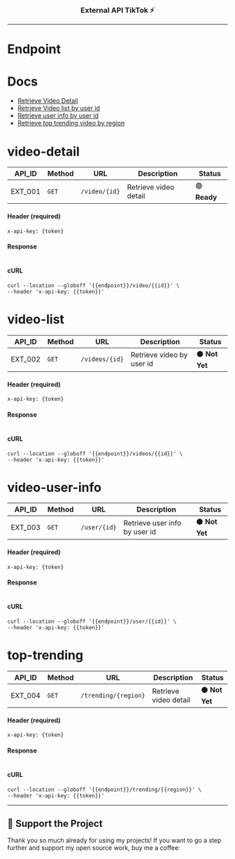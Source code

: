 <h3 align="center">External API TikTok ⚡</h3>

---

# Endpoint


# Docs
- [Retrieve Video Detail](#video-detail)
- [Retrieve Video list by user id](#video-list)
- [Retrieve user info by user id](#video-user-info)
- [Retrieve top trending video by region](#top-trending)

# video-detail
| API_ID   | Method   | URL                                      | Description                              | Status                                  |
| -------- | -------- | ---------------------------------------- | ---------------------------------------- | ----------------------------------------|
| EXT_001  | `GET`    | `/video/{id}`                            | Retrieve video detail                    | 🟢 **Ready**                            |

#### Header (required)
```
x-api-key: {token}
```

#### Response
```

```

#### cURL
```
curl --location --globoff '{{endpoint}}/video/{{id}}' \
--header 'x-api-key: {{token}}'
```

# video-list
| API_ID   | Method   | URL                                      | Description                              | Status                                  |
| -------- | -------- | ---------------------------------------- | ---------------------------------------- | ----------------------------------------|
| EXT_002  | `GET`    | `/videos/{id}`                           | Retrieve video by user id                | ⚫ **Not Yet**                          |

#### Header (required)
```
x-api-key: {token}
```

#### Response
```

```

#### cURL
```
curl --location --globoff '{{endpoint}}/videos/{{id}}' \
--header 'x-api-key: {{token}}'
```

# video-user-info
| API_ID   | Method   | URL                                      | Description                              | Status                                  |
| -------- | -------- | ---------------------------------------- | ---------------------------------------- | ----------------------------------------|
| EXT_003  | `GET`    | `/user/{id}`                             | Retrieve user info by user id            | ⚫ **Not Yet**                          |

#### Header (required)
```
x-api-key: {token}
```

#### Response
```

```

#### cURL
```
curl --location --globoff '{{endpoint}}/user/{{id}}' \
--header 'x-api-key: {{token}}'
```

# top-trending
| API_ID   | Method   | URL                                      | Description                              | Status                                  |
| -------- | -------- | ---------------------------------------- | ---------------------------------------- | ----------------------------------------|
| EXT_004  | `GET`    | `/trending/{region}`                     | Retrieve video detail                    | ⚫ **Not Yet**                          |

#### Header (required)
```
x-api-key: {token}
```

#### Response
```

```

#### cURL
```
curl --location --globoff '{{endpoint}}/trending/{{region}}' \
--header 'x-api-key: {{token}}'
```

---

## 💖 Support the Project

Thank you so much already for using my projects! If you want to go a step further and support my open source work, buy me a coffee:
